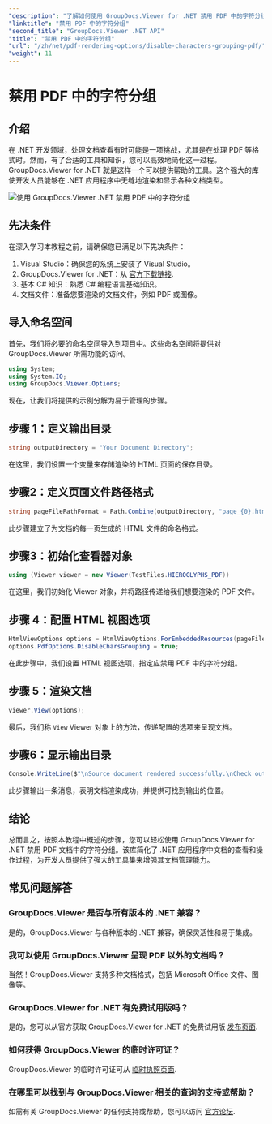 ```yaml
---
"description": "了解如何使用 GroupDocs.Viewer for .NET 禁用 PDF 中的字符分组。按照我们的分步教程，实现无缝文档渲染。"
"linktitle": "禁用 PDF 中的字符分组"
"second_title": "GroupDocs.Viewer .NET API"
"title": "禁用 PDF 中的字符分组"
"url": "/zh/net/pdf-rendering-options/disable-characters-grouping-pdf/"
"weight": 11
---
```


# 禁用 PDF 中的字符分组

## 介绍
在 .NET 开发领域，处理文档查看有时可能是一项挑战，尤其是在处理 PDF 等格式时。然而，有了合适的工具和知识，您可以高效地简化这一过程。GroupDocs.Viewer for .NET 就是这样一个可以提供帮助的工具。这个强大的库使开发人员能够在 .NET 应用程序中无缝地渲染和显示各种文档类型。

![使用 GroupDocs.Viewer .NET 禁用 PDF 中的字符分组](/viewer/pdf-rendering-options/disable-characters-grouping-in-pdf.png)

## 先决条件
在深入学习本教程之前，请确保您已满足以下先决条件：
1. Visual Studio：确保您的系统上安装了 Visual Studio。
2. GroupDocs.Viewer for .NET：从 [官方下载链接](https://releases。groupdocs.com/viewer/net/).
3. 基本 C# 知识：熟悉 C# 编程语言基础知识。
4. 文档文件：准备您要渲染的文档文件，例如 PDF 或图像。

## 导入命名空间
首先，我们将必要的命名空间导入到项目中。这些命名空间将提供对 GroupDocs.Viewer 所需功能的访问。

```csharp
using System;
using System.IO;
using GroupDocs.Viewer.Options;
```

现在，让我们将提供的示例分解为易于管理的步骤。
## 步骤 1：定义输出目录
```csharp
string outputDirectory = "Your Document Directory";
```
在这里，我们设置一个变量来存储渲染的 HTML 页面的保存目录。
## 步骤2：定义页面文件路径格式
```csharp
string pageFilePathFormat = Path.Combine(outputDirectory, "page_{0}.html");
```
此步骤建立了为文档的每一页生成的 HTML 文件的命名格式。
## 步骤3：初始化查看器对象
```csharp
using (Viewer viewer = new Viewer(TestFiles.HIEROGLYPHS_PDF))
```
在这里，我们初始化 Viewer 对象，并将路径传递给我们想要渲染的 PDF 文件。
## 步骤 4：配置 HTML 视图选项
```csharp
HtmlViewOptions options = HtmlViewOptions.ForEmbeddedResources(pageFilePathFormat);
options.PdfOptions.DisableCharsGrouping = true;
```
在此步骤中，我们设置 HTML 视图选项，指定应禁用 PDF 中的字符分组。
## 步骤 5：渲染文档
```csharp
viewer.View(options);
```
最后，我们称 `View` Viewer 对象上的方法，传递配置的选项来呈现文档。
## 步骤6：显示输出目录
```csharp
Console.WriteLine($"\nSource document rendered successfully.\nCheck output in {outputDirectory}.");
```
此步骤输出一条消息，表明文档渲染成功，并提供可找到输出的位置。

## 结论
总而言之，按照本教程中概述的步骤，您可以轻松使用 GroupDocs.Viewer for .NET 禁用 PDF 文档中的字符分组。该库简化了 .NET 应用程序中文档的查看和操作过程，为开发人员提供了强大的工具集来增强其文档管理能力。
## 常见问题解答
### GroupDocs.Viewer 是否与所有版本的 .NET 兼容？
是的，GroupDocs.Viewer 与各种版本的 .NET 兼容，确保灵活性和易于集成。
### 我可以使用 GroupDocs.Viewer 呈现 PDF 以外的文档吗？
当然！GroupDocs.Viewer 支持多种文档格式，包括 Microsoft Office 文件、图像等。
### GroupDocs.Viewer for .NET 有免费试用版吗？
是的，您可以从官方获取 GroupDocs.Viewer for .NET 的免费试用版 [发布页面](https://releases。groupdocs.com/).
### 如何获得 GroupDocs.Viewer 的临时许可证？
GroupDocs.Viewer 的临时许可证可从 [临时执照页面](https://purchase。groupdocs.com/temporary-license/).
### 在哪里可以找到与 GroupDocs.Viewer 相关的查询的支持或帮助？
如需有关 GroupDocs.Viewer 的任何支持或帮助，您可以访问 [官方论坛](https://forum。groupdocs.com/c/viewer/9).